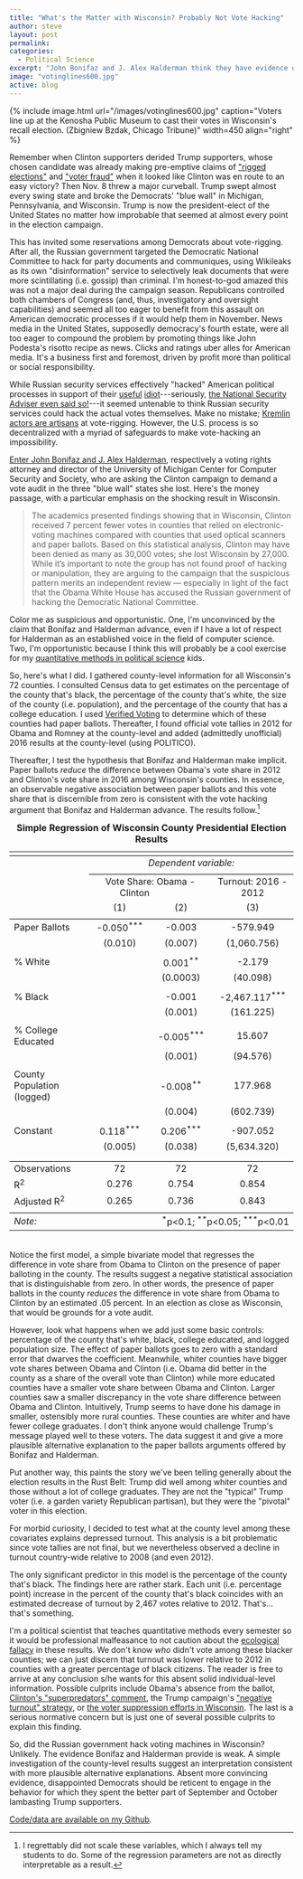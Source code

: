 ```yaml
---
title: "What's the Matter with Wisconsin? Probably Not Vote Hacking"
author: steve
layout: post
permalink:
categories:
  - Political Science
excerpt: "John Bonifaz and J. Alex Halderman think they have evidence of vote hacking in Wisconsin. I don't think they do."
image: "votinglines600.jpg"
active: blog
---
```


{% include image.html url="/images/votinglines600.jpg" caption="Voters line up at the Kenosha Public Museum to cast their votes in Wisconsin's recall election. (Zbigniew Bzdak, Chicago Tribune)" width=450 align="right" %}

Remember when Clinton supporters derided Trump supporters, whose chosen candidate was already making pre-emptive claims of ["rigged elections"](http://www.politico.com/story/2016/10/donald-trump-rigged-election-guide-230302) and ["voter fraud"](http://www.factcheck.org/2016/10/trumps-bogus-voter-fraud-claims/) when it looked like Clinton was en route to an easy victory? Then Nov. 8 threw a major curveball. Trump swept almost every swing state and broke the Democrats' "blue wall" in Michigan, Pennsylvania, and Wisconsin. Trump is now the president-elect of the United States no matter how improbable that seemed at almost every point in the election campaign.

This has invited some reservations among Democrats about vote-rigging. After all, the Russian government targeted the Democratic National Committee to hack for party documents and communiques, using Wikileaks as its own "disinformation" service to selectively leak documents that were more scintillating (i.e. gossip) than criminal. I'm honest-to-god amazed this was not a major deal during the campaign season. Republicans controlled both chambers of Congress (and, thus, investigatory and oversight capabilities) and seemed all too eager to benefit from this assault on American democratic processes if it would help them in November. News media in the United States, supposedly democracy's fourth estate, were all too eager to compound the problem by promoting things like John Podesta's risotto recipe as news. Clicks and ratings uber alles for American media. It's a business first and foremost, driven by profit more than political or social responsibility.

While Russian security services effectively "hacked" American political processes in support of their [useful](http://www.politico.com/story/2016/10/trump-russia-useful-idiot-madeleine-albright-230238) [idiot](https://newrepublic.com/article/137333/donald-trump-useful-idiot-dangerous-people)---seriously, [the National Security Adviser even said so!](http://www.motherjones.com/politics/2016/11/will-congress-investigate-russian-interference-2016-campaign)---it seemed untenable to think Russian security services could hack the actual votes themselves. Make no mistake; [Kremlin actors are artisans](http://www.politico.com/magazine/story/2016/10/seven-reasons-the-new-russian-hack-announcement-is-a-big-deal-214330) at vote-rigging. However, the U.S. process is so decentralized with a myriad of safeguards to make vote-hacking an impossibility.

[Enter John Bonifaz and J. Alex Halderman](http://nymag.com/daily/intelligencer/2016/11/activists-urge-hillary-clinton-to-challenge-election-results.html), respectively a voting rights attorney and director of the University of Michigan Center for Computer Security and Society, who are asking the Clinton campaign to demand a vote audit in the three "blue wall" states she lost. Here's the money passage, with a particular emphasis on the shocking result in Wisconsin.

> The academics presented findings showing that in Wisconsin, Clinton received 7 percent fewer votes in counties that relied on electronic-voting machines compared with counties that used optical scanners and paper ballots. Based on this statistical analysis, Clinton may have been denied as many as 30,000 votes; she lost Wisconsin by 27,000. While it’s important to note the group has not found proof of hacking or manipulation, they are arguing to the campaign that the suspicious pattern merits an independent review — especially in light of the fact that the Obama White House has accused the Russian government of hacking the Democratic National Committee.

Color me as suspicious and opportunistic. One, I'm unconvinced by the claim that Bonifaz and Halderman advance, even if I have a lot of respect for Halderman as an established voice in the field of computer science. Two, I'm opportunistic because I think this will probably be a cool exercise for my [quantitative methods in political science](http://svmiller.com/teaching/posc-3410-quantitative-methods-in-political-science/) kids.

So, here's what I did. I gathered county-level information for all Wisconsin's 72 counties. I consulted Census data to get estimates on the percentage of the county that's black, the percentage of the county that's white, the size of the county (i.e. population), and the percentage of the county that has a college education. I used [Verified Voting](https://www.verifiedvoting.org/verifier/#year/2016/state/55) to determine which of these counties had paper ballots. Thereafter, I found official vote tallies in 2012 for Obama and Romney at the county-level and added (admittedly unofficial) 2016 results at the county-level (using POLITICO). 

Thereafter, I test the hypothesis that Bonifaz and Halderman make implicit. Paper ballots *reduce* the difference between Obama's vote share in 2012 and Clinton's vote share in 2016 among Wisconsin's counties. In essence, an observable negative association between paper ballots and this vote share that is discernible from zero is consistent with the vote hacking argument that Bonifaz and Halderman advance. The results follow.[^scale]

[^scale]: I regrettably did not scale these variables, which I always tell my students to do. Some of the regression parameters are not as directly interpretable as a result.

<table align="center" style="padding-bottom: 20px; margin: 0px auto;text-align:center" ><caption><strong>Simple Regression of Wisconsin County Presidential Election Results</strong></caption>
<tr><td colspan="4" style="border-bottom: 1px solid black"></td></tr><tr><td style="text-align:left"></td><td colspan="3"><em>Dependent variable:</em></td></tr>
<tr><td></td><td colspan="3" style="border-bottom: 1px solid black"></td></tr>
<tr><td style="text-align:left"></td><td colspan="2">Vote Share: Obama - Clinton&nbsp;&nbsp;&nbsp;&nbsp;&nbsp;&nbsp;&nbsp;&nbsp;&nbsp;&nbsp;&nbsp;&nbsp;&nbsp;</td><td>Turnout: 2016 - 2012</td></tr>
<tr><td style="text-align:left"></td><td>(1)</td><td>(2)</td><td>(3)</td></tr>
<tr><td colspan="4" style="border-bottom: 1px solid black"></td></tr><tr><td style="text-align:left">Paper Ballots</td><td>-0.050<sup>***</sup></td><td>-0.003</td><td>-579.949</td></tr>
<tr><td style="text-align:left"></td><td>(0.010)</td><td>(0.007)</td><td>(1,060.756)</td></tr>
<tr><td style="text-align:left"></td><td></td><td></td><td></td></tr>
<tr><td style="text-align:left">% White</td><td></td><td>0.001<sup>**</sup></td><td>-2.179</td></tr>
<tr><td style="text-align:left"></td><td></td><td>(0.0003)</td><td>(40.098)</td></tr>
<tr><td style="text-align:left"></td><td></td><td></td><td></td></tr>
<tr><td style="text-align:left">% Black</td><td></td><td>-0.001</td><td>-2,467.117<sup>***</sup></td></tr>
<tr><td style="text-align:left"></td><td></td><td>(0.001)</td><td>(161.225)</td></tr>
<tr><td style="text-align:left"></td><td></td><td></td><td></td></tr>
<tr><td style="text-align:left">% College Educated</td><td></td><td>-0.005<sup>***</sup></td><td>15.607</td></tr>
<tr><td style="text-align:left"></td><td></td><td>(0.001)</td><td>(94.576)</td></tr>
<tr><td style="text-align:left"></td><td></td><td></td><td></td></tr>
<tr><td style="text-align:left">County Population (logged)</td><td></td><td>-0.008<sup>**</sup></td><td>177.968</td></tr>
<tr><td style="text-align:left"></td><td></td><td>(0.004)</td><td>(602.739)</td></tr>
<tr><td style="text-align:left"></td><td></td><td></td><td></td></tr>
<tr><td style="text-align:left">Constant</td><td>0.118<sup>***</sup></td><td>0.206<sup>***</sup></td><td>-907.052</td></tr>
<tr><td style="text-align:left"></td><td>(0.005)</td><td>(0.038)</td><td>(5,634.320)</td></tr>
<tr><td style="text-align:left"></td><td></td><td></td><td></td></tr>
<tr><td colspan="4" style="border-bottom: 1px solid black"></td></tr><tr><td style="text-align:left">Observations</td><td>72</td><td>72</td><td>72</td></tr>
<tr><td style="text-align:left">R<sup>2</sup></td><td>0.276</td><td>0.754</td><td>0.854</td></tr>
<tr><td style="text-align:left">Adjusted R<sup>2</sup></td><td>0.265</td><td>0.736</td><td>0.843</td></tr>
<tr><td colspan="4" style="border-bottom: 1px solid black"></td></tr><tr><td style="text-align:left"><em>Note:</em></td><td colspan="3" style="text-align:right"><sup>*</sup>p<0.1; <sup>**</sup>p<0.05; <sup>***</sup>p<0.01</td></tr>
</table>

Notice the first model, a simple bivariate model that regresses the difference in vote share from Obama to Clinton on the presence of paper balloting in the county. The results suggest a negative statistical association that is distinguishable from zero. In other words, the presence of paper ballots in the county *reduces* the difference in vote share from Obama to Clinton by an estimated .05 percent. In an election as close as Wisconsin, that would be grounds for a vote audit.

However, look what happens when we add just some basic controls: percentage of the county that's white, black, college educated, and logged population size. The effect of paper ballots goes to zero with a standard error that dwarves the coefficient. Meanwhile, whiter counties have bigger vote shares between Obama and Clinton (i.e. Obama did better in the county as a share of the overall vote than Clinton) while more educated counties have a smaller vote share between Obama and Clinton. Larger counties saw a smaller discrepancy in the vote share difference between Obama and Clinton. Intuitively, Trump seems to have done his damage in smaller, ostensibly more rural counties. These counties are whiter and have fewer college graduates. I don't think anyone would challenge Trump's message played well to these voters. The data suggest it and give a more plausible alternative explanation to the paper ballots arguments offered by Bonifaz and Halderman.

Put another way, this paints the story we've been telling generally about the election results in the Rust Belt: Trump did well among whiter counties and those without a lot of college graduates. They are not the "typical" Trump voter (i.e. a garden variety Republican partisan), but they were the "pivotal" voter in this election.

For morbid curiosity, I decided to test what at the county level among these covariates explains depressed turnout. This analysis is a bit problematic since vote tallies are not final, but we nevertheless observed a decline in turnout country-wide relative to 2008 (and even 2012). 

The only significant predictor in this model is the percentage of the county that's black. The findings here are rather stark. Each unit (i.e. percentage point) increase in the percent of the county that's black coincides with an estimated decrease of turnout by 2,467 votes relative to 2012. That's... that's something.

I'm a political scientist that teaches quantitative methods every semester so it would be professional malfeasance to not caution about the [ecological fallacy](https://en.wikipedia.org/wiki/Ecological_fallacy) in these results. We don't know *who* didn't vote among these blacker counties; we can just discern that turnout was lower relative to 2012 in counties with a greater percentage of black citizens. The reader is free to arrive at any conclusion s/he wants for this absent solid individual-level information. Possible culprits include Obama's absence from the ballot, [Clinton's "superpredators" comment](http://www.politifact.com/truth-o-meter/statements/2016/aug/28/reince-priebus/did-hillary-clinton-call-african-american-youth-su/), the Trump campaign's ["negative turnout" strategy](http://www.wsj.com/articles/donald-trumps-new-attack-strategy-keep-clinton-voters-home-1476221895), or [the voter suppression efforts in Wisconsin](http://isthmus.com/opinion/opinion/voter-suppression-in-wisconsin-in-2016-election/). The last is a serious normative concern but is just one of several possible culprits to explain this finding.

So, did the Russian government hack voting machines in Wisconsin? Unlikely. The evidence Bonifaz and Halderman provide is weak. A simple investigation of the county-level results suggest an interpretation consistent with more plausible alternative explanations. Absent more convincing evidence, disappointed Democrats should be reticent to engage in the behavior for which they spent the better part of September and October lambasting Trump supporters.

[Code/data are available on my Github](https://github.com/svmiller/2016-trump-shift).
